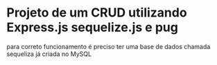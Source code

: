# Projeto de um CRUD utilizando Express.js sequelize.js e pug

para correto funcionamento é preciso ter uma base de dados chamada sequeliza já criada no MySQL
